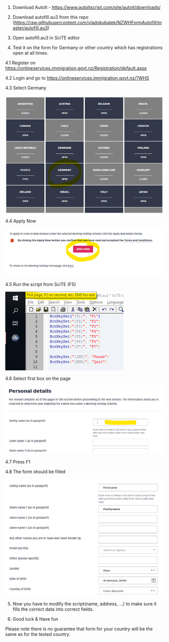 1. Download AutoIt - https://www.autoitscript.com/site/autoit/downloads/

2. Download autofill.au3 from this repo (https://raw.githubusercontent.com/vladokubalek/NZWHFormAutofill/master/autofill.au3)

3. Open autofill.au3 in SciTE editor

4. Test it on the form for Germany or other country which has registrations open at all times.

4.1 Register on https://onlineservices.immigration.govt.nz/Registration/default.aspx

4.2 Login and go to https://onlineservices.immigration.govt.nz/?WHS 

4.3 Select Germany

![](https://github.com/vladokubalek/NZWHFormAutofill/blob/master/resources/country.png)

4.4 Apply Now

![](https://github.com/vladokubalek/NZWHFormAutofill/blob/master/resources/apply.png)

4.5 Run the script from SciTE (F5)

![](https://github.com/vladokubalek/NZWHFormAutofill/blob/master/resources/runscript.png)

4.6 Select first box on the page

![](https://github.com/vladokubalek/NZWHFormAutofill/blob/master/resources/cursor.png)

4.7 Press F1

4.8 The form should be filled

![](https://github.com/vladokubalek/NZWHFormAutofill/blob/master/resources/filled.png)

5. Now you have to modify the script(name, address, ...) to make sure it fills the correct data into correct fields.

6. Good luck & Have fun

Please note there is no guarantee that form for your country will be the same as for the tested country.
